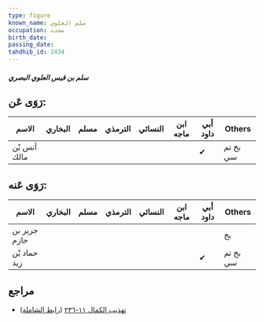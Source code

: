 ```yaml
---
type: figure
known_name: سلم العلوي
occupation: محدث
birth_date:
passing_date:
tahdhib_id: 2434
---
```

##### سلم بن قيس العلوي البصري

## رَوَى عَن:
| الاسم        | البخاري | مسلم | الترمذي | النسائي | ابن ماجه | أبي داود | Others   |
| ------------ | ------- | ---- | ------- | ------- | -------- | -------- | -------- |
| أنس بْن مالك |         |      |         |         |          | ✔        | بخ تم سي |
## رَوَى عَنه:
| الاسم        | البخاري | مسلم | الترمذي | النسائي | ابن ماجه | أبي داود | Others   |
| ------------ | ------- | ---- | ------- | ------- | -------- | -------- | -------- |
| جرير بن حازم |         |      |         |         |          |          | بخ       |
| حماد بْن زيد |         |      |         |         |          | ✔        | بخ تم سي |
## مراجع
- [تهذيب الكمال ١١-٢٣٦](obsidian://open?vault=Tahdhib-al-Kamal&file=Figures/٢٤٣٤-سلم%20بن%20قيس%20العلوي%20البصري) ([رابط الشاملة](https://shamela.ws/book/3722/5556))